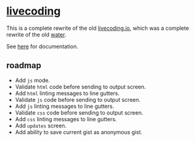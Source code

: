 # [livecoding](http://gabrielflorit.github.io/livecoding/)

This is a complete rewrite of the old [livecoding.io](https://github.com/gabrielflorit/livecoding/tree/master), which was a complete rewrite of the old [water](https://github.com/gabrielflorit/water).

See [here](http://gabrielflorit.github.io/livecoding/docs/Livecoding.html) for documentation.

## roadmap

- Add `js` mode.
- Validate `html` code before sending to output screen.
- Add `html` linting messages to line gutters.
- Validate `js` code before sending to output screen.
- Add `js` linting messages to line gutters.
- Validate `css` code before sending to output screen.
- Add `css` linting messages to line gutters.
- Add `updates` screen.
- Add ability to save current gist as anonymous gist.
